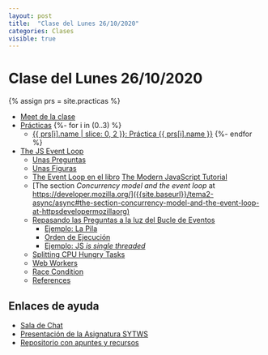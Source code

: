 ```yaml
---
layout: post
title:  "Clase del Lunes 26/10/2020"
categories: Clases
visible: true
---
```


# Clase del Lunes 26/10/2020

{% assign prs = site.practicas %}
* [Meet de la clase]({{site.meet}})
* [Prácticas]({{site.baseurl}}/practicas)
    {%- for i in (0..3) %}
  * <a href="{{ prs[i].myurl }}">{{ prs[i].name | slice: 0, 2  }}: Práctica {{ prs[i].name }}</a> 
    {%- endfor %}
*   [The JS Event Loop]({{site.baseurl}}/tema2-async/async#the-js-event-loop)
    *   [Unas Preguntas]({{site.baseurl}}/tema2-async/async#unas-preguntas)
    *   [Unas Figuras]({{site.baseurl}}/tema2-async/async#unas-figuras)
    *   [The Event Loop en el libro]({{site.baseurl}}/tema2-async/async#the-event-loop-en-el-libro-the-modern-javascript-tutorial) [The Modern JavaScript Tutorial](https://javascript.info)
    *   [The section _Concurrency model and the event loop_ at https://developer.mozilla.org/]({{site.baseurl}}/tema2-async/async#the-section-concurrency-model-and-the-event-loop-at-httpsdevelopermozillaorg)
    *   [Repasando las Preguntas a la luz del Bucle de Eventos]({{site.baseurl}}/tema2-async/async#repasando-las-preguntas-a-la-luz-del-bucle-de-eventos)
        *   [Ejemplo: La Pila]({{site.baseurl}}/tema2-async/async#ejemplo-la-pila)
        *   [Orden de Ejecución]({{site.baseurl}}/tema2-async/async#orden-de-ejecución)
        *   [Ejemplo: JS _is single threaded_]({{site.baseurl}}/tema2-async/async#ejemplo-js-is-single-threaded)
    *   [Splitting CPU Hungry Tasks]({{site.baseurl}}/tema2-async/async#splitting-cpu-hungry-tasks)
    *   [Web Workers]({{site.baseurl}}/tema2-async/async#web-workers)
    *   [Race Condition]({{site.baseurl}}/tema2-async/async#race-condition)
    *   [References]({{site.baseurl}}/tema2-async/async#references)

## Enlaces de ayuda

* [Sala de Chat](https://chat.google.com/u/1/room/AAAAp18fCE8)
* [Presentación de la Asignatura SYTWS]({{site.baseurl}}/tema0-presentacion/)
* [Repositorio con apuntes y recursos]({{site.books_shared}})   
